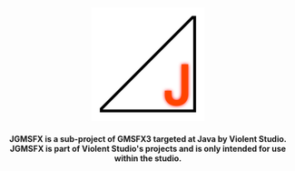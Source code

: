 <p align="center"><img src="icon_.png" width=200></p><h4 align="center">JGMSFX is a sub-project of GMSFX3 targeted at Java by Violent Studio.<br>JGMSFX is part of Violent Studio's projects and is only intended for use within the studio.</h4>
